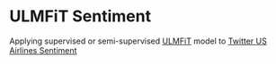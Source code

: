 # ULMFiT Sentiment
Applying supervised or semi-supervised [ULMFiT](http://nlp.fast.ai/classification/2018/05/15/introducing-ulmfit.html) model to [Twitter US Airlines Sentiment](https://www.kaggle.com/crowdflower/twitter-airline-sentiment#Tweets.csv)
